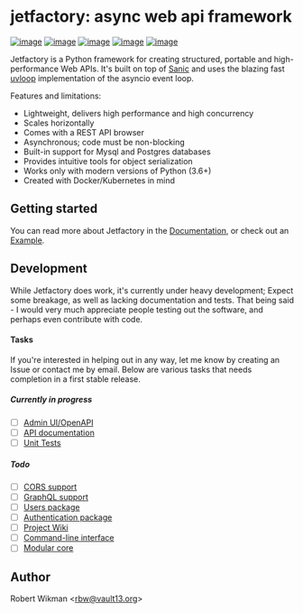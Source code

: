 jetfactory: async web api framework
=== 

[![image](https://img.shields.io/github/license/rbw/jetfactory.svg?style=flat-square)](https://raw.githubusercontent.com/rbw/jetfactory/master/LICENSE)
[![image](https://img.shields.io/pypi/v/jetfactory.svg?style=flat-square)](https://pypi.org/project/jetfactory/)
[![image](https://img.shields.io/travis/rbw/jetfactory.svg?style=flat-square)](https://travis-ci.org/rbw/jetfactory)
[![image](https://img.shields.io/codecov/c/github/rbw/jetfactory.svg?style=flat-square)](https://codecov.io/gh/rbw/jetfactory)
[![image](https://img.shields.io/pypi/pyversions/jetfactory.svg?style=flat-square)](https://pypi.org/project/jetfactory/)


Jetfactory is a Python framework for creating structured, portable and high-performance 
Web APIs. It's built on top of [Sanic](https://github.com/huge-success/sanic) and uses the 
blazing fast [uvloop](https://github.com/MagicStack/uvloop)
implementation of the asyncio event loop.

Features and limitations:
- Lightweight, delivers high performance and high concurrency
- Scales horizontally
- Comes with a REST API browser
- Asynchronous; code must be non-blocking
- Built-in support for Mysql and Postgres databases
- Provides intuitive tools for object serialization
- Works only with modern versions of Python (3.6+)
- Created with Docker/Kubernetes in mind


Getting started
---

You can read more about Jetfactory in the [Documentation](https://jetfactory.readthedocs.io),
or check out an [Example](https://github.com/rbw/jet-guestbook).


Development
---
While Jetfactory does work, it's currently under heavy development; Expect some breakage, as well as lacking documentation and tests.
That being said - I would very much appreciate people testing out the software, and perhaps even contribute with code.

#### Tasks
If you're interested in helping out in any way, let me know by creating an Issue or contact me by email.
Below are various tasks that needs completion in a first stable release. 

##### Currently in progress
- [ ] [Admin UI/OpenAPI](https://github.com/rbw/jetfactory/projects/2#card-17017968)
- [ ] [API documentation](https://github.com/rbw/jetfactory/projects/2#card-17018073)
- [ ] [Unit Tests](https://github.com/rbw/jetfactory/projects/2#card-17018080)

##### Todo
- [ ] [CORS support](https://github.com/rbw/jetfactory/projects/2#card-17018027)
- [ ] [GraphQL support](https://github.com/rbw/jetfactory/projects/2#card-17018036)
- [ ] [Users package](https://github.com/rbw/jetfactory/projects/2#card-17018007)
- [ ] [Authentication package](https://github.com/rbw/jetfactory/projects/2#card-17018013)
- [ ] [Project Wiki](https://github.com/rbw/jetfactory/projects/2#card-17017985)
- [ ] [Command-line interface](https://github.com/rbw/jetfactory/projects/2#card-17017975)
- [ ] [Modular core](https://github.com/rbw/jetfactory/projects/2#card-18585354)

Author
---
Robert Wikman \<rbw@vault13.org\>
